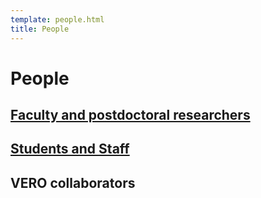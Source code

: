 ```yaml
---
template: people.html
title: People
---
```


# People

## [Faculty and postdoctoral researchers](pipages.md)

## [Students and Staff](studentsandstaff.md)

## VERO collaborators
